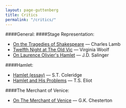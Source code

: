 ```yaml
---
layout: page-guttenberg
title: Critics
permalink: "/critics/"
---
```


####General:
####Stage Representation:

* [On the Tragedies of Shakespeare](/lamb.stage/) — Charles Lamb
* [Twelfth Night at The Old Vic](/woolf.stage/) — Virginia Woolf
* [On Laurence Olivier's Hamlet](/stage.salinger/) — J.D. Salinger



####Hamlet:

* [Hamlet (essay)](/coleridge.hamlet.essay/) — S.T. Coleridge
* [Hamlet and His Problems](/eliot.hamlet/) — T.S. Eliot



####The Merchant of Venice:
* [On The Merchant of Venice](/chesterton.themerchantofvenice/) — G.K. Chesterton
